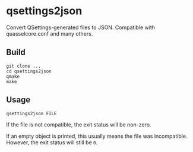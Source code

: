 # qsettings2json

Convert QSettings-generated files to JSON. Compatible with quasselcore.conf and many others.

## Build

```
git clone ...
cd qsettings2json
qmake
make
```

## Usage

```
qsettings2json FILE
```

If the file is not compatible, the exit status will be non-zero.

If an empty object is printed, this usually means the file was incompatible. However, the exit status will still be `0`.
